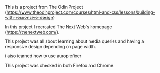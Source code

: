 This is a project from The Odin Project (https://www.theodinproject.com/courses/html-and-css/lessons/building-with-responsive-design)

In this project I recreated The Next Web's homepage (https://thenextweb.com/).

This project was all about learning about media queries and having a responsive design depending on page width.

I also learned how to use autoprefixer

This project was checked in both Firefox and Chrome.